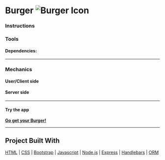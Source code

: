 # Burger ![Burger Icon](https://img.icons8.com/nolan/64/000000/groups.png)

### Instructions

### Tools

#### Dependencies:

- - - 
### Mechanics
#### User/Client side

#### Server side

- - - 
#### Try the app
**[Go get your Burger!](https://...herokuapp.com/)**
- - - 
## Project Built With
[HTML](https://html.com) | [CSS](https://developer.mozilla.org/en-US/docs/Web/CSS) | [Bootstrap](https://getbootstrap.com) | [Javascript](https://www.javascript.com/) | [Node.js](https://www.nodejs.org/) | [Express](https://expressjs.com/) | [Handlebars](https://www.npmjs.com/package/body-parser) | [ORM](https://www.npmjs.com/package/path)
